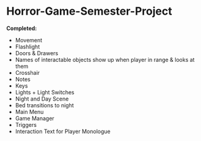 # Horror-Game-Semester-Project

**Completed:**
- Movement
- Flashlight
- Doors & Drawers
- Names of interactable objects show up when player in range & looks at them
- Crosshair
- Notes
- Keys
- Lights + Light Switches
- Night and Day Scene
- Bed transitions to night
- Main Menu
- Game Manager
- Triggers
- Interaction Text for Player Monologue
